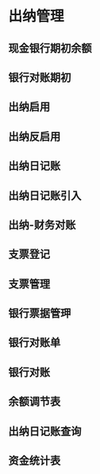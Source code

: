 # 出纳管理
## 现金银行期初余额
## 银行对账期初
## 出纳启用
## 出纳反启用
## 出纳日记账
## 出纳日记账引入
## 出纳-财务对账
## 支票登记
## 支票管理
## 银行票据管玾
## 银行对账单
## 银行对账
## 余额调节表
## 出纳日记账查询
## 资金统计表